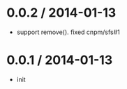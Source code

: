 
0.0.2 / 2014-01-13 
==================

  * support remove(). fixed cnpm/sfs#1

0.0.1 / 2014-01-13 
==================

  * init
